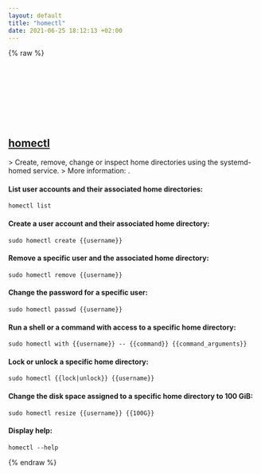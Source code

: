 ```yaml
---
layout: default
title: "homectl"
date: 2021-06-25 18:12:13 +02:00
---
```

{% raw %}
<h2 id="homectl">
  <a href="/en/linux/homectl.html">homectl</a> <a href="#homectl"><svg class="icon">
    <use href="/assets/images/unicode_sprite.svg#link" />
  </svg></a>
</h2>
> Create, remove, change or inspect home directories using the systemd-homed service.
> More information: <https://man.archlinux.org/man/homectl.1>.

#### List user accounts and their associated home directories:
```shell
homectl list
```
#### Create a user account and their associated home directory:
```shell
sudo homectl create {{username}}
```
#### Remove a specific user and the associated home directory:
```shell
sudo homectl remove {{username}}
```
#### Change the password for a specific user:
```shell
sudo homectl passwd {{username}}
```
#### Run a shell or a command with access to a specific home directory:
```shell
sudo homectl with {{username}} -- {{command}} {{command_arguments}}
```
#### Lock or unlock a specific home directory:
```shell
sudo homectl {{lock|unlock}} {{username}}
```
#### Change the disk space assigned to a specific home directory to 100 GiB:
```shell
sudo homectl resize {{username}} {{100G}}
```
#### Display help:
```shell
homectl --help
```
{% endraw %}
